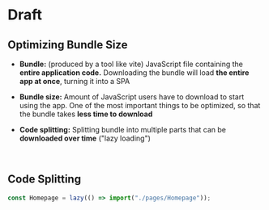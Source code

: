 # Draft

## Optimizing Bundle Size

- **Bundle:** (produced by a tool like vite) JavaScript file containing the **entire application code.** Downloading the bundle will load **the entire app at once**, turning it into a SPA

- **Bundle size:** Amount of JavaScript users have to download to start using the app. One of the most important things to be optimized, so that the bundle takes **less time to download**

- **Code splitting:** Splitting bundle into multiple parts that can be **downloaded over time** ("lazy loading")

<br>

## Code Splitting

```jsx
const Homepage = lazy(() => import("./pages/Homepage"));
```
